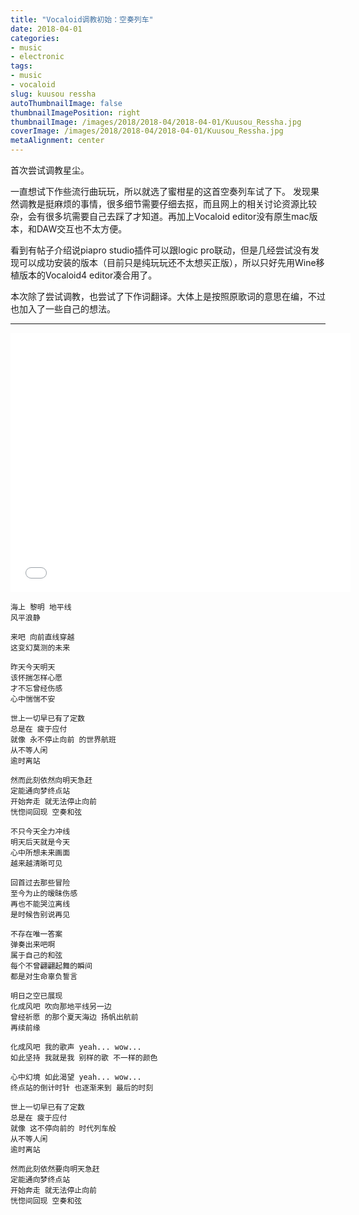 ```yaml
---
title: "Vocaloid调教初始：空奏列车"
date: 2018-04-01
categories:
- music
- electronic
tags:
- music
- vocaloid
slug: kuusou ressha
autoThumbnailImage: false
thumbnailImagePosition: right
thumbnailImage: /images/2018/2018-04/2018-04-01/Kuusou_Ressha.jpg
coverImage: /images/2018/2018-04/2018-04-01/Kuusou_Ressha.jpg
metaAlignment: center
---
```


首次尝试调教星尘。
<!--more-->

一直想试下作些流行曲玩玩，所以就选了蜜柑星的这首空奏列车试了下。 发现果然调教是挺麻烦的事情，很多细节需要仔细去抠，而且网上的相关讨论资源比较杂，会有很多坑需要自己去踩了才知道。再加上Vocaloid editor没有原生mac版本，和DAW交互也不太方便。

看到有帖子介绍说piapro studio插件可以跟logic pro联动，但是几经尝试没有发现可以成功安装的版本（目前只是纯玩玩还不太想买正版），所以只好先用Wine移植版本的Vocaloid4 editor凑合用了。

本次除了尝试调教，也尝试了下作词翻译。大体上是按照原歌词的意思在编，不过也加入了一些自己的想法。

---

<iframe src="//player.bilibili.com/player.html?aid=21509629&cid=35407666&page=1" scrolling="no" border="0" height="415" width="544" frameborder="no" framespacing="0" allowfullscreen="true"> </iframe>

```
海上 黎明 地平线
风平浪静

来吧 向前直线穿越
这变幻莫测的未来

昨天今天明天
该怀揣怎样心愿
才不忘曾经伤感
心中惴惴不安

世上一切早已有了定数 
总是在 疲于应付
就像 永不停止向前 的世界航班
从不等人闲
逾时离站

然而此刻依然向明天急赶
定能通向梦终点站
开始奔走 就无法停止向前
恍惚间回现 空奏和弦

不只今天全力冲线
明天后天就是今天
心中所想未来画面
越来越清晰可见

回首过去那些冒险
至今为止的暧昧伤感
再也不能哭泣离线 
是时候告别说再见

不存在唯一答案
弹奏出来吧啊 
属于自己的和弦
每个不曾翩翩起舞的瞬间
都是对生命辜负誓言

明日之空已展现
化成风吧 吹向那地平线另一边
曾经祈愿 的那个夏天海边 扬帆出航前
再续前缘 

化成风吧 我的歌声 yeah... wow...
如此坚持 我就是我 别样的歌 不一样的颜色

心中幻境 如此渴望 yeah... wow...
终点站的倒计时针 也逐渐来到 最后的时刻

世上一切早已有了定数
总是在 疲于应付
就像 这不停向前的 时代列车般
从不等人闲
逾时离站

然而此刻依然要向明天急赶
定能通向梦终点站
开始奔走 就无法停止向前
恍惚间回现 空奏和弦
```
